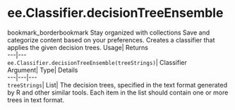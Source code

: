  
#  ee.Classifier.decisionTreeEnsemble 
bookmark_borderbookmark Stay organized with collections  Save and categorize content based on your preferences.
Creates a classifier that applies the given decision trees. 
Usage| Returns  
---|---  
`ee.Classifier.decisionTreeEnsemble(treeStrings)`| Classifier  
Argument| Type| Details  
---|---|---  
`treeStrings`| List| The decision trees, specified in the text format generated by R and other similar tools. Each item in the list should contain one or more trees in text format.  

